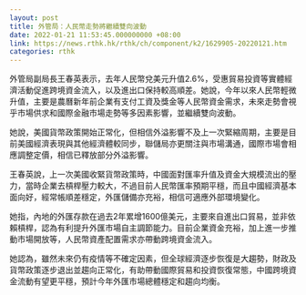 ```yaml
---
layout: post
title: 外管局：人民幣走勢將繼續雙向波動
date: 2022-01-21 11:53:45.000000000 +08:00
link: https://news.rthk.hk/rthk/ch/component/k2/1629905-20220121.htm
categories: rthk
---
```


外管局副局長王春英表示，去年人民幣兌美元升值2.6%，受惠貿易投資等實體經濟活動促進跨境資金流入，以及進出口保持較高順差。她說，今年以來人民幣輕微升值，主要是農曆新年前企業有支付工資及獎金等人民幣資金需求，未來走勢會視乎市場供求和國際金融市場走勢等多因素影響，並繼續雙向波動。

她說，美國貨幣政策開始正常化，但相信外溢影響不及上一次緊縮周期，主要是目前美國經濟表現與其他經濟體較同步，聯儲局亦更關注與市場溝通，國際市場會相應調整定價，相信已釋放部分外溢影響。

王春英說，上一次美國收緊貨幣政策時，中國面對匯率升值及資金大規模流出的壓力，當時企業去槓桿壓力較大，不過目前人民幣匯率預期平穩，而且中國經濟基本面向好，經常帳順差穩定，外匯儲備亦充裕，相信可適應外部環境變化。

她指，內地的外匯存款在過去2年累增1600億美元，主要來自進出口貿易，並非依賴槓桿，認為有利提升外匯市場自主調節能力。目前企業資金充裕，加上進一步推動市場開放等，人民幣資產配置需求亦帶動跨境資金流入。

她認為，雖然未來仍有疫情等不確定因素，但全球經濟逐步恢復是大趨勢，財政及貨幣政策逐步退出並趨向正常化，有助帶動國際貿易和投資恢復常態，中國跨境資金流動有望更平穩，預計今年外匯市場總體穩定和趨向均衡。
